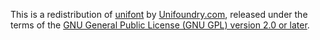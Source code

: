This is a redistribution of [unifont](https://unifoundry.com/unifont/index.html) by [Unifoundry.com](https://unifoundry.com/index.html), released under the terms of the [GNU General Public License (GNU GPL) version 2.0 or later](https://opensource.org/licenses/GPL-2.0).